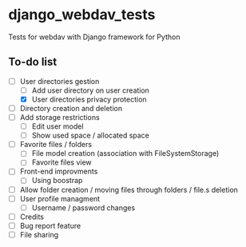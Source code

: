 # django_webdav_tests
Tests for webdav with Django framework for Python

## To-do list

- [ ] User directories gestion
  - [ ] Add user directory on user creation
  - [x] User directories privacy protection
- [ ] Directory creation and deletion
- [ ] Add storage restrictions
  - [ ] Edit user model
  - [ ] Show used space / allocated space
- [ ] Favorite files / folders
  - [ ] File model creation (association with FileSystemStorage)
  - [ ] Favorite files view
- [ ] Front-end improvments
  - [ ] Using boostrap
- [ ] Allow folder creation / moving files through folders / file.s deletion
- [ ] User profile managment
  - [ ] Username / password changes
- [ ] Credits
- [ ] Bug report feature
- [ ] File sharing 
